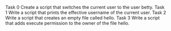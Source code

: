 Task 0
Create a script that switches the current user to the user betty.
Task 1 
Write a script that prints the effective username of the current user.
Task 2
Write a script that creates an empty file called hello.
Task 3
Write a script that adds execute permission to the owner of the file hello.
